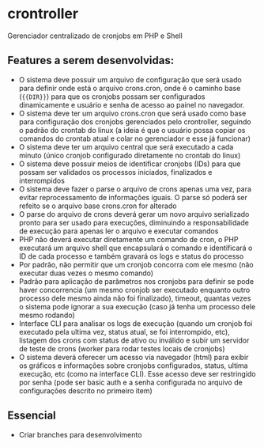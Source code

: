 # crontroller
Gerenciador centralizado de cronjobs em PHP e Shell

## Features a serem desenvolvidas:
- O sistema deve possuir um arquivo de configuração que será usado para definir onde está o arquivo crons.cron, onde é o caminho base (`{{DIR}}`) para que os cronjobs possam ser configurados dinamicamente e usuário e senha de acesso ao painel no navegador.
- O sistema deve ter um arquivo crons.cron que será usado como base para configuração dos cronjobs gerenciados pelo crontroller, seguindo o padrão do crontab do linux (a ideia é que o usuário possa copiar os comandos do crontab atual e colar no gerenciador e esse já funcionar)
- O sistema deve ter um arquivo central que será executado a cada minuto (único cronjob configurado diretamente no crontab do linux)
- O sistema deve possuir meios de identificar cronjobs (IDs) para que possam ser validados os processos iniciados, finalizados e interrompidos
- O sistema deve fazer o parse o arquivo de crons apenas uma vez, para evitar reprocessamento de informações iguais. O parse só poderá ser refeito se o arquivo base crons.cron for alterado
- O parse do arquivo de crons deverá gerar um novo arquivo serializado pronto para ser usado para execuções, diminuindo a responsabilidade de execução para apenas ler o arquivo e executar comandos
- PHP não deverá executar diretamente um comando de cron, o PHP executará um arquivo shell que encapsulará o comando e identificará o ID de cada processo e também gravará os logs e status do processo
- Por padrão, não permitir que um cronjob concorra com ele mesmo (não executar duas vezes o mesmo comando)
- Padrão para aplicação de parâmetros nos cronjobs para definir se pode haver concorrencia (um mesmo cronjob ser executado enquanto outro processo dele mesmo ainda não foi finalizado), timeout, quantas vezes o sistema pode ignorar a sua execução (caso já tenha um processo dele mesmo rodando)
- Interface CLI para analisar os logs de execução (quando um cronjob foi executado pela ultima vez, status atual, se foi interrompido, etc), listagem dos crons com status de ativo ou inválido e subir um servidor de teste de crons (worker para rodar testes locais de cronjobs)
- O sistema deverá oferecer um acesso via navegador (html) para exibir os gráficos e informações sobre cronjobs configurados, status, ultima execução, etc (como na interface CLI). Esse acesso deve ser restringido por senha (pode ser basic auth e a senha configurada no arquivo de configurações descrito no primeiro item)

## Essencial
- Criar branches para desenvolvimento

